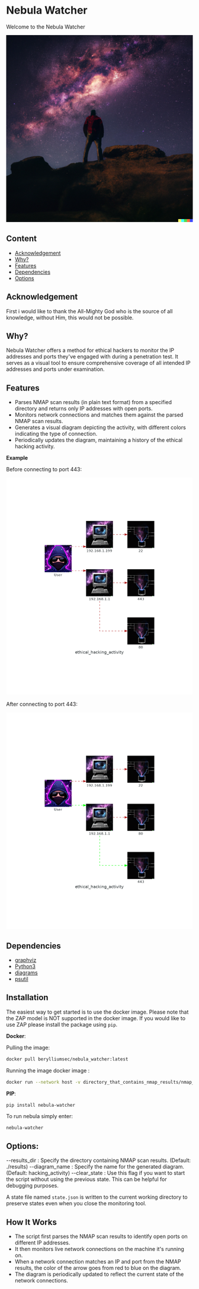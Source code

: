 # Nebula Watcher

Welcome to the Nebula Watcher 

![nebula](/images/nebula_watcher.png)


## Content
- [Acknowledgement](#Acknowledgement)
- [Why?](#why)
- [Features](#features)
- [Dependencies](#dependencies)
- [Options](#options)


## Acknowledgement

First i would like to thank the All-Mighty God who is the source of all knowledge, without Him, this would not be possible.


## Why?

Nebula Watcher offers a method for ethical hackers to monitor the IP addresses and ports they've engaged with during a penetration test. It serves as a visual tool to ensure comprehensive coverage of all intended IP addresses and ports under examination.

## Features

- Parses NMAP scan results (in plain text format) from a specified directory and returns only IP addresses with open ports.
- Monitors network connections and matches them against the parsed NMAP scan results.
- Generates a visual diagram depicting the activity, with different colors indicating the type of connection.
- Periodically updates the diagram, maintaining a history of the ethical hacking activity.

**Example**

Before connecting to port 443:

![Before](/images/before_ethical_hacking_activity.png)

After connecting to port 443:

![After](/images/after_ethical_hacking_activity.png)

## Dependencies
- [graphviz](https://graphviz.org/)
- [Python3](https://www.python.org/downloads/)
- [diagrams](https://github.com/mingrammer/diagrams)
- [psutil](https://psutil.readthedocs.io/en/latest/)


## Installation

The easiest way to get started is to use the docker image. Please note that the ZAP model is NOT supported in the docker image. If you would like to use ZAP please install the package using `pip`.


**Docker**:

Pulling the image:

``` bash
docker pull berylliumsec/nebula_watcher:latest
```
Running the image docker image :

```bash
docker run --network host -v directory_that_contains_nmap_results/nmap_plain_text:/app/results -v where/you/want/the/diagram:/app/output  berylliumsec/nebula_watcher:latest
```


**PIP**:

```
pip install nebula-watcher
```

To run nebula simply enter:

```bash 
nebula-watcher
``` 
## Options:

--results_dir : Specify the directory containing NMAP scan results. (Default: ./results)
--diagram_name : Specify the name for the generated diagram. (Default: hacking_activity)
--clear_state : Use this flag if you want to start the script without using the previous state. This can be helpful for debugging purposes.

A state file named `state.json` is written to the current working directory to preserve states even when you close the monitoring tool.
## How It Works

- The script first parses the NMAP scan results to identify open ports on different IP addresses.
- It then monitors live network connections on the machine it's running on.
- When a network connection matches an IP and port from the NMAP results, the color of the arrow goes from red to blue on the diagram.
- The diagram is periodically updated to reflect the current state of the network connections.
